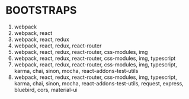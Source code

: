 # BOOTSTRAPS

1. webpack
2. webpack, react
3. webpack, react, redux
4. webpack, react, redux, react-router
5. webpack, react, redux, react-router, css-modules, img
6. webpack, react, redux, react-router, css-modules, img, typescript
7. webpack, react, redux, react-router, css-modules, img, typescript, karma, chai, sinon, mocha, react-addons-test-utils
8. webpack, react, redux, react-router, css-modules, img, typescript, karma, chai, sinon, mocha, react-addons-test-utils, request, express, bluebird, cors, material-ui